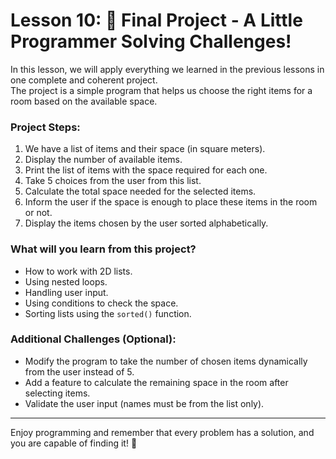 # Lesson 10: 🧠 Final Project - A Little Programmer Solving Challenges!

In this lesson, we will apply everything we learned in the previous lessons in one complete and coherent project.  
The project is a simple program that helps us choose the right items for a room based on the available space.

### Project Steps:
1. We have a list of items and their space (in square meters).  
2. Display the number of available items.  
3. Print the list of items with the space required for each one.  
4. Take 5 choices from the user from this list.  
5. Calculate the total space needed for the selected items.  
6. Inform the user if the space is enough to place these items in the room or not.  
7. Display the items chosen by the user sorted alphabetically.

### What will you learn from this project?
- How to work with 2D lists.  
- Using nested loops.  
- Handling user input.  
- Using conditions to check the space.  
- Sorting lists using the `sorted()` function.  

### Additional Challenges (Optional):
- Modify the program to take the number of chosen items dynamically from the user instead of 5.  
- Add a feature to calculate the remaining space in the room after selecting items.  
- Validate the user input (names must be from the list only).  

---

Enjoy programming and remember that every problem has a solution, and you are capable of finding it! 🚀

